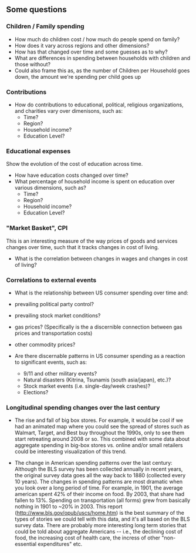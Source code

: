 ## Some questions


### Children / Family spending

* How much do children cost / how much do people spend on family?
*  How does it vary across regions and other dimensions?
* How has that changed over time and some guesses as to why?
* What are differences in spending between households with children and those without?
* Could also frame this as, as the number of Children per Household goes down, the amount we're spending per child goes up 

### Contributions

* How do contributions to educational, political, religious organizations, and charities vary over dimenisons, such as:
	*  Time?
	*  Region?
	*  Household income?
	*  Education Level?


### Educational expenses

Show the evolution of the cost of education across time.

* How have education costs changed over time?
* What percentage of household income is spent on education over various dimensions, such as?
	*  Time?
	*  Region?
	*  Household income?
	*  Education Level?


### "Market Basket", CPI

This is an interesting measure of the way prices of goods and services changes over time, such that it tracks 
changes in cost of living. 
* What is the correlation between changes in wages and changes in cost of living? 


### Correlations to external events

* What is the relationship between US consumer spending over time and:
 * prevailing political party control?
 * prevailing stock market conditions?
 * gas prices? (Specifically is the a discernible connection between gas prices and transportation costs) 
 * other commodity prices?

* Are there discernable patterns in US consumer spending as a reaction to significant events, such as:
	* 9/11 and other military events?
	* Natural disasters (Kitrina, Tsunamis (south asia/japan), etc.)?
	* Stock market events (i.e. single-day/week crashes)?
	* Elections?
	
### Longitudinal spending changes over the last century  

* The rise and fall of big box stores. For example, it would be cool if we had an animated map where you could see the spread of stores such as Walmart, Target, and Best buy throughout the 1990s, only to see them start retreating around 2008 or so. This combined with some data about aggregate spending in big-box stores vs. online and/or small retailers could be interesting visualization of this trend. 

* The change in American spending patterns over the last century: Although the BLS survey has been collected annually in recent years, the original survey data goes all the way back to 1880 (collected every 10 years). The changes in spending patterns are most dramatic when you look over a long period of time. For example, in 1901, the average american spent 42% of their income on food. By 2003, that share had fallen to 13%. Spending on transportation (all forms) grew from basically nothing in 1901 to ~20% in 2003. This report (http://www.bls.gov/opub/uscs/home.htm) is the best summary of the types of stories we could tell with this data, and it's all based on the BLS survey data.  There are probably more interesting long term stories that could be told about aggregate Americans -- i.e., the declining cost of food, the increasing cost of health care, the incress of other "non-essential expenditures" etc. 


 
 

